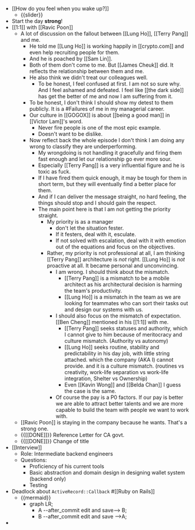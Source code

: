 - [[How do you feel when you wake up?]]
    - {{slider}}
- Start the day **strong**!
- [[1:1]] with [[Ravic Poon]]
    - A lot of discussion on the fallout between [[Lung Ho]], [[Terry Pang]] and me.
        - He told me [[Lung Ho]] is working happily in [[crypto.com]] and even help recruiting people for them.
        - And he is poached by [[Sam Lin]].
        - Both of them don't come to me. But [[James Cheuk]] did. It reflects the relationship between them and me.
        - He also think we didn't treat our colleagues well.
            - To be honest, I feel confused at first. I am not so sure why. And I feel ashamed and defeated. I feel like [[the dark side]] has get the better of me and now I am suffering from it.
        - To be honest, I don't think I should show my detest to them publicly. It is a #Failures of me in my managerial career.
        - Our culture in [[GOGOX]] is about [[being a good man]] in [[Victor Lam]]'s word.
            - Never fire people is one of the most epic example.
            - Doesn't want to be dislike.
        - Now reflect back the whole episode I don't think I am doing any wrong to classify they are underperforming.
            - My wrongdoing is not handling it gracefully and firing them fast enough and let our relationship go ever more sour.
            - Especially [[Terry Pang]] is a very influential figure and he is toxic as fuck.
            - If I have fired them quick enough, it may be tough for them in short term, but they will eventually find a better place for them.
            - And if I can deliver the message straight, no hard feeling, the things should stop and I should gain the respect.
            - The main point here is that I am not getting the priority straight.
                - My priority is as a manager
                    - don't let the situation fester.
                    - If it festers, deal with it, esculate.
                    - If not solved with escalation, deal with it with emotion out of the equations and focus on the objectives.
                - Rather, my priority is not professional at all, I am thinking [[Terry Pang]] architecture is *not* right. [[Lung Ho]] is *not* proactive at all. It became personal and unconvincing.
                    - I am wrong. I should think about the mismatch.
                        - [[Terry Pang]] is a mismatch to be a mobile architect as his architectural decision is harming the team's productivity.
                        - [[Lung Ho]] is a mismatch in the team as we are looking for teammates who can sort their tasks out and design our systems with us.
                    - I should also focus on the mismatch of expectation. [[Ben Cheng]] mentioned in his [[1:1]] with me.
                        - [[Terry Pang]] seeks statuses and authority, which I cannot give to him because of meritocracy and culture mismatch. (Authority vs autonomy)
                        - [[Lung Ho]] seeks routine, stability and predictability in his day job, with little string attached. which the company (AKA I) cannot provide. and it is a culture mismatch. (routines vs creativity, work-life separation vs work-life integration, Shelter vs Ownership)
                        - Even [[Kavin Wong]] and [[Belda Chan]] I guess the case is the same.
                    - Of course the pay is a P0 factors. If our pay is better we are able to attract better talents and we are more capable to build the team with people we want to work with.
    - [[Ravic Poon]] is staying in the company because he wants. That's a strong one.
    - {{[[DONE]]}} Reference Letter for CA govt.
    - {{[[DONE]]}} Change of title 
- [[Interview]]
    - Role: Intermediate backend engineers
    - Questions:
        - Proficiency of his current tools
        - Basic abstraction and domain design in designing wallet system (backend only)
        - Testing
- Deadlock about `ActiveRecord::Callback` #[[Ruby on Rails]]
    - {{mermaid}}
        - graph LR;
            - A --after_commit edit and save--> B;
            - B --after_commit edit and save -->A;
- 
